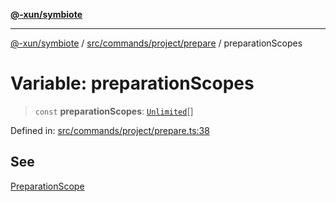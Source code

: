 [**@-xun/symbiote**](../../../../../README.md)

***

[@-xun/symbiote](../../../../../README.md) / [src/commands/project/prepare](../README.md) / preparationScopes

# Variable: preparationScopes

> `const` **preparationScopes**: [`Unlimited`](../../../../configure/enumerations/UnlimitedGlobalScope.md#unlimited)[]

Defined in: [src/commands/project/prepare.ts:38](https://github.com/Xunnamius/symbiote/blob/3911bb5748d7ecd905ce3bbd9106aa0ea0787160/src/commands/project/prepare.ts#L38)

## See

[PreparationScope](../../../../configure/enumerations/UnlimitedGlobalScope.md)
